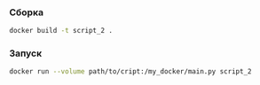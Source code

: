 ### Сборка
```bash
docker build -t script_2 .
```
### Запуск
```bash
docker run --volume path/to/cript:/my_docker/main.py script_2
```
